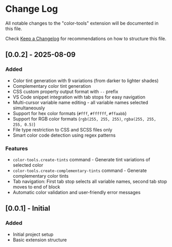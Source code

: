 # Change Log

All notable changes to the "color-tools" extension will be documented in this file.

Check [Keep a Changelog](http://keepachangelog.com/) for recommendations on how to structure this file.

## [0.0.2] - 2025-08-09

### Added

- Color tint generation with 9 variations (from darker to lighter shades)
- Complementary color tint generation
- CSS custom property output format with `--` prefix
- VS Code snippet integration with tab stops for easy navigation
- Multi-cursor variable name editing - all variable names selected simultaneously
- Support for hex color formats (`#fff`, `#ffffff`, `#ffaabb`)
- Support for RGB color formats (`rgb(255, 255, 255)`, `rgba(255, 255, 255, 0.5)`)
- File type restriction to CSS and SCSS files only
- Smart color code detection using regex patterns

### Features

- `color-tools.create-tints` command - Generate tint variations of selected color
- `color-tools.create-complementary-tints` command - Generate complementary color tints
- Tab navigation: First tab stop selects all variable names, second tab stop moves to end of block
- Automatic color validation and user-friendly error messages

## [0.0.1] - Initial

### Added

- Initial project setup
- Basic extension structure
